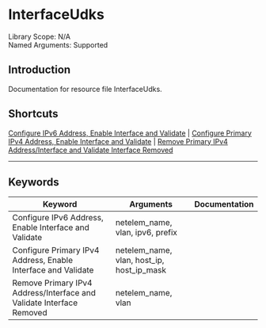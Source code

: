 # InterfaceUdks
Library Scope: N/A<br>
Named Arguments: Supported

## Introduction
Documentation for resource file InterfaceUdks.

## Shortcuts
[Configure IPv6 Address, Enable Interface and Validate](#Configure_IPv6_Address,_Enable_Interface_and_Validate) | [Configure Primary IPv4 Address, Enable Interface and Validate](#Configure_Primary_IPv4_Address,_Enable_Interface_and_Validate) | [Remove Primary IPv4 Address/Interface and Validate Interface Removed](#Remove_Primary_IPv4_Address/Interface_and_Validate_Interface_Removed)
***

## Keywords
| Keyword | Arguments | Documentation |
|---------|-----------|---------------|
| <a name="Configure_IPv6_Address,_Enable_Interface_and_Validate"></a>Configure IPv6 Address, Enable Interface and Validate | netelem_name, vlan, ipv6, prefix |  |
| <a name="Configure_Primary_IPv4_Address,_Enable_Interface_and_Validate"></a>Configure Primary IPv4 Address, Enable Interface and Validate | netelem_name, vlan, host_ip, host_ip_mask |  |
| <a name="Remove_Primary_IPv4_Address/Interface_and_Validate_Interface_Removed"></a>Remove Primary IPv4 Address/Interface and Validate Interface Removed | netelem_name, vlan |  |
